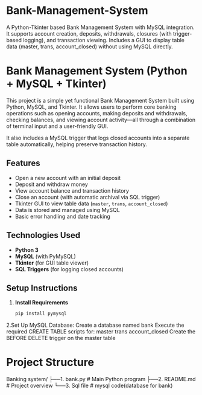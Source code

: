 # Bank-Management-System
A Python-Tkinter based Bank Management System with MySQL integration. It supports account creation, deposits, withdrawals, closures (with trigger-based logging), and transaction viewing. Includes a GUI to display table data (master, trans, account_closed) without using MySQL directly. 

# Bank Management System (Python + MySQL + Tkinter)

This project is a simple yet functional Bank Management System built using Python, MySQL, and Tkinter. It allows users to perform core banking operations such as opening accounts, making deposits and withdrawals, checking balances, and viewing account activity—all through a combination of terminal input and a user-friendly GUI.

It also includes a MySQL trigger that logs closed accounts into a separate table automatically, helping preserve transaction history.

## Features

- Open a new account with an initial deposit
- Deposit and withdraw money
- View account balance and transaction history
- Close an account (with automatic archival via SQL trigger)
- Tkinter GUI to view table data (`master`, `trans`, `account_closed`)
- Data is stored and managed using MySQL
- Basic error handling and date tracking

## Technologies Used

- **Python 3**
- **MySQL** (with PyMySQL)
- **Tkinter** (for GUI table viewer)
- **SQL Triggers** (for logging closed accounts)
  
##  Setup Instructions

1. **Install Requirements**
   ```bash
   pip install pymysql
   
2.Set Up MySQL Database:
    Create a database named bank
    Execute the required CREATE TABLE scripts for:
    master
    trans
    account_closed
    Create the BEFORE DELETE trigger on the master table

# Project Structure
Banking system/
      ├──1. bank.py                       # Main Python program
      ├──2. README.md                     # Project overview
      └──3. Sql file                      # mysql code(database for bank) 

